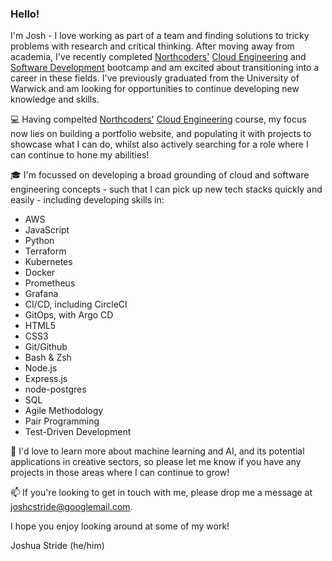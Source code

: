 ### Hello!

I'm Josh - I love working as part of a team and finding solutions to tricky problems with research and critical thinking. After moving away from academia, I've recently completed [Northcoders'](https://northcoders.com/our-courses/coding-bootcamp) [Cloud Engineering](https://northcoders.com/our-courses/cloud-engineering-bootcamp) and [Software Development](https://northcoders.com/our-courses/coding-bootcamp) bootcamp and am excited about transitioning into a career in these fields. I've previously graduated from the University of Warwick and am looking for opportunities to continue developing new knowledge and skills.

💻 Having compelted [Northcoders'](https://northcoders.com/our-courses/coding-bootcamp) [Cloud Engineering](https://northcoders.com/our-courses/cloud-engineering-bootcamp) course, my focus now lies on building a portfolio website, and populating it with projects to showcase what I can do, whilst also actively searching for a role where I can continue to hone my abilities!

🎓 I'm focussed on developing a broad grounding of cloud and software engineering concepts - such that I can pick up new tech stacks quickly and easily - including developing skills in:
- AWS
- JavaScript
- Python
- Terraform
- Kubernetes
- Docker
- Prometheus
- Grafana
- CI/CD, including CircleCI
- GitOps, with Argo CD
- HTML5
- CSS3
- Git/Github
- Bash & Zsh
- Node.js
- Express.js
- node-postgres
- SQL
- Agile Methodology
- Pair Programming
- Test-Driven Development

🌿 I'd love to learn more about machine learning and AI, and its potential applications in creative sectors, so please let me know if you have any projects in those areas where I can continue to grow!

📫 If you're looking to get in touch with me, please drop me a message at joshcstride@googlemail.com.

I hope you enjoy looking around at some of my work!

Joshua Stride (he/him)
